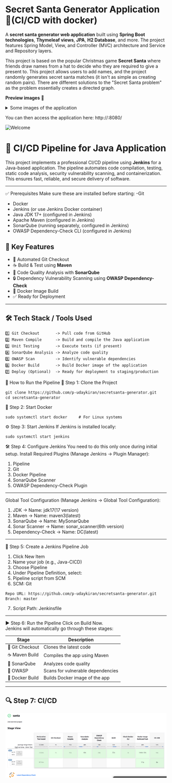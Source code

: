 # Secret Santa Generator Application :santa:(CI/CD with docker)

A __secret santa generator web application__ built using __Spring Boot technologies__, __Thymeleaf views__, __JPA__, __H2 Database__, and more. The project features Spring Model, View, and Controller (MVC) architecture and Service and Repository layers.

This project is based on the popular Christmas game __Secret Santa__ where friends draw names from a hat to decide who they are required to give a present to. This project allows users to add names, and the project randomly generates secret santa matches (it isn't as simple as creating random pairs). There are different solutions to the "Secret Santa problem" as the problem essentially creates a directed graph. 

**Preview images** :small_red_triangle_down:
<details>
<summary>Some images of the application </summary>

* Welcome Page

![Welcome](https://github.com/NotTheBest/secretsanta-generator/blob/master/preview-images/welcomepage.png?raw=true)

* Add People

![Add](https://github.com/NotTheBest/secretsanta-generator/blob/master/preview-images/addpage.png?raw=true)

* Generate "Matches"

![Matches](https://github.com/NotTheBest/secretsanta-generator/blob/master/preview-images/generatepage.png?raw=true)

</details>


You can then access the application here: http://<ip>:8080/

![Welcome](https://github.com/NotTheBest/secretsanta-generator/blob/master/preview-images/welcomepage.png?raw=true)

# 🚀 CI/CD Pipeline for Java Application

This project implements a professional CI/CD pipeline using **Jenkins** for a Java-based application. The pipeline automates code compilation, testing, static code analysis, security vulnerability scanning, and containerization. This ensures fast, reliable, and secure delivery of software.

---
✅ Prerequisites
Make sure these are installed before starting:
-Git
- Docker
- Jenkins (or use Jenkins Docker container)
- Java JDK 17+ (configured in Jenkins)
- Apache Maven (configured in Jenkins)
- SonarQube (running separately, configured in Jenkins)
- OWASP Dependency-Check CLI (configured in Jenkins)


## 📌 Key Features

- 🔁 Automated Git Checkout
- ☕ Build & Test using **Maven**
- 🧠 Code Quality Analysis with **SonarQube**
- 🔒 Dependency Vulnerability Scanning using **OWASP Dependency-Check**
- 🐳 Docker Image Build
- ✅ Ready for Deployment

---
## 🛠️ Tech Stack / Tools Used

```text
1️⃣ Git Checkout       -> Pull code from GitHub
2️⃣ Maven Compile      -> Build and compile the Java application
3️⃣ Unit Testing       -> Execute tests (if present)
4️⃣ SonarQube Analysis -> Analyze code quality
5️⃣ OWASP Scan         -> Identify vulnerable dependencies
6️⃣ Docker Build       -> Build Docker image of the application
7️⃣ Deploy (Optional)  -> Ready for deployment to staging/production
```
🚀 How to Run the Pipeline
🔧 Step 1: Clone the Project
```
git clone https://github.com/p-udaykiran/secretsanta-generator.git
cd secretsanta-generator
```
🐳 Step 2: Start Docker
```
sudo systemctl start docker     # For Linux systems
```

⚙️ Step 3: Start Jenkins
If Jenkins is installed locally:
```
sudo systemctl start jenkins
```

🛠️ Step 4: Configure Jenkins
You need to do this only once during initial setup.
Install Required Plugins (Manage Jenkins → Plugin Manager):
1. Pipeline
2. Git
3. Docker Pipeline
4. SonarQube Scanner
5. OWASP Dependency-Check Plugin
---
Global Tool Configuration (Manage Jenkins → Global Tool Configuration):
1. JDK → Name: jdk17(17 version)
2. Maven → Name: maven3(latest)
3. SonarQube → Name: MySonarQube
4. Sonar Scanner → Name: sonar_scanner(6th version)
5. Dependency-Check → Name: DC(latest)
---
🧱 Step 5: Create a Jenkins Pipeline Job
1. Click New Item
2. Name your job (e.g., Java-CICD)
3. Choose Pipeline
4. Under Pipeline Definition, select:
5. Pipeline script from SCM
6. SCM: Git
```
Repo URL: https://github.com/p-udaykiran/secretsanta-generator.git
Branch: master
```
7. Script Path: Jenkinsfile
---
▶️ Step 6: Run the Pipeline
Click on Build Now.<br>
Jenkins will automatically go through these stages:

| Stage           | Description                       |
| --------------- | --------------------------------- |
| 🔁 Git Checkout | Clones the latest code            |
| ☕ Maven Build   | Compiles the app using Maven      |
| 🧠 SonarQube    | Analyzes code quality             |
| 🔐 OWASP        | Scans for vulnerable dependencies |
| 🐳 Docker Build | Builds Docker image of the app    |

---
🔍 Step 7: CI/CD
---
![App Preview](preview-images/Screenshot%20from%202025-06-29%2020-53-18.png)




